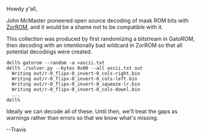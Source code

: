Howdy y'all,

John McMaster pioneered open source decoding of mask ROM bits with
[ZorROM](https://github.com/JohnDMcMaster/zorrom), and it would be a
shame not to be compatible with it.

This collection was produced by first randomizing a bitstream in
GatoROM, then decoding with an intentionally bad wildcard in ZorROM so
that all potential decodings were created.

```
dell% gatorom --random -a >ascii.txt
dell% ./solver.py --bytes 0x00 --all ascii.txt out
  Writing out/r-0_flipx-0_invert-0_cols-right.bin
  Writing out/r-0_flipx-0_invert-0_cols-left.bin
  Writing out/r-0_flipx-0_invert-0_squeeze-lr.bin
  Writing out/r-0_flipx-0_invert-0_cols-downl.bin
  ...
dell%
```

Ideally we can decode all of these.  Until then, we'll treat the gaps
as warnings rather than errors so that we know what's missing.

--Travis


